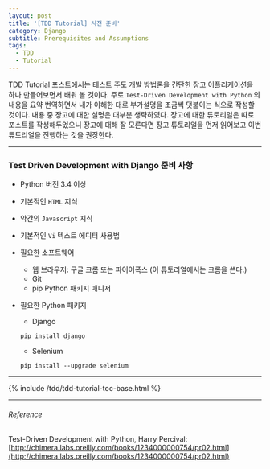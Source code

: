 ```yaml
---
layout: post
title: '[TDD Tutorial] 사전 준비'
category: Django
subtitle: Prerequisites and Assumptions
tags:
  - TDD
  - Tutorial
---
```




TDD Tutorial 포스트에서는 테스트 주도 개발 방법론을 간단한 장고 어플리케이션을 하나 만들어보면서 배워 볼 것이다. 주로 `Test-Driven Development with Python` 의 내용을 요약 번역하면서 내가 이해한 대로 부가설명을 조금씩 덧붙이는 식으로 작성할 것이다. 내용 중 장고에 대한 설명은 대부분 생략하였다. 장고에 대한 튜토리얼은 따로 포스트를 작성해두었으니 장고에 대해 잘 모른다면 장고 튜토리얼을 먼저 읽어보고 이번 튜토리얼을 진행하는 것을 권장한다.

- - -

### Test Driven Development with Django 준비 사항

- Python 버전 3.4 이상

- 기본적인 `HTML` 지식

- 약간의 `Javascript` 지식

- 기본적인 `Vi` 텍스트 에디터 사용법


- 필요한 소프트웨어
    - 웹 브라우저: 구글 크롬 또는 파이어폭스 (이 튜토리얼에서는 크롬을 쓴다.)
    - Git
    - pip Python 패키지 매니저


- 필요한 Python 패키지
    - Django
    ```
    pip install django
    ```

    - Selenium
    ```
    pip install --upgrade selenium
    ```

- - -

{% include /tdd/tdd-tutorial-toc-base.html %}

- - -

###### Reference

Test-Driven Development with Python, Harry Percival: [http://chimera.labs.oreilly.com/books/1234000000754/pr02.html](http://chimera.labs.oreilly.com/books/1234000000754/pr02.html)